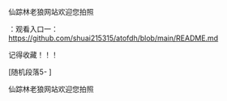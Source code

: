 仙踪林老狼网站欢迎您拍照

：观看入口一：https://github.com/shuai215315/atofdh/blob/main/README.md


记得收藏！！！



[随机段落5-
]






仙踪林老狼网站欢迎您拍照
